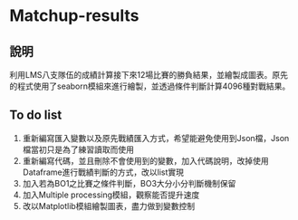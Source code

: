 # Matchup-results
## 說明
利用LMS八支隊伍的成績計算接下來12場比賽的勝負結果，並繪製成圖表。原先的程式使用了seaborn模組來進行繪製，並透過條件判斷計算4096種對戰結果。
## To do list
1. 重新編寫匯入變數以及原先戰績匯入方式，希望能避免使用到Json檔，Json檔當初只是為了練習讀取而使用
2. 重新編寫代碼，並且刪除不會使用到的變數，加入代碼說明，改掉使用Dataframe進行戰績判斷的方式，改以list實現
3. 加入若為BO1之比賽之條件判斷，BO3大分小分判斷機制保留
4. 加入Multiple processing模組，觀察能否提升速度
5. 改以Matplotlib模組繪製圖表，盡力做到變數控制
